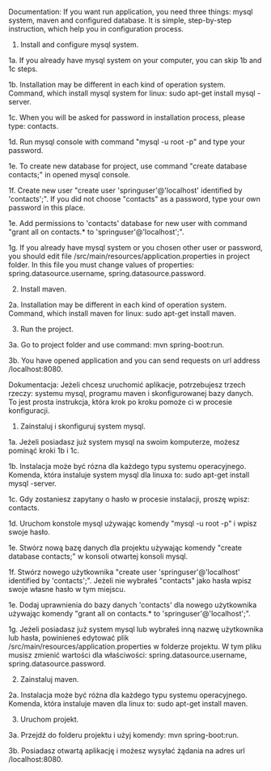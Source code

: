 Documentation:
If you want run application, you need three things: mysql system, maven and configured database. 
It is simple, step-by-step instruction, which help you in configuration process.

1. Install and configure mysql system.

1a. If you already have mysql system on your computer, you can skip 1b and 1c steps.

1b. Installation may be different in each kind of operation system. Command, which install mysql system for linux: sudo apt-get install mysql -server.

1c. When you will be asked for password in installation process, please type: contacts.

1d. Run mysql console with command "mysql -u root -p" and type your password.

1e. To create new database for project, use command "create database contacts;" in opened mysql console.

1f. Create new user "create user 'springuser'@'localhost' identified by 'contacts';". If you did not choose "contacts" as a password, type your own password in this place.

1e. Add permissions to 'contacts' database for new user with command "grant all on contacts.* to 'springuser'@'localhost';".

1g. If you already have mysql system or you chosen other user or password, you should edit file /src/main/resources/application.properties in project folder. In this file you must change values of properties: spring.datasource.username, spring.datasource.password.

2. Install maven.

2a. Installation may be different in each kind of operation system. Command, which install maven for linux: sudo apt-get install maven.

3. Run the project.

3a. Go to project folder and use command: mvn spring-boot:run.

3b. You have opened application and you can send requests on url address /localhost:8080.

Dokumentacja:
Jeżeli chcesz uruchomić aplikacje, potrzebujesz trzech rzeczy: systemu mysql, programu maven i skonfigurowanej bazy danych.
To jest prosta instrukcja, która krok po kroku pomoże ci w procesie konfiguracji.

1. Zainstaluj i skonfiguruj system mysql.

1a. Jeżeli posiadasz już system mysql na swoim komputerze, możesz pominąć kroki 1b i 1c.

1b. Instalacja może być rózna dla każdego typu systemu operacyjnego. Komenda, która instaluje system mysql dla linuxa to: sudo apt-get install mysql -server.

1c. Gdy zostaniesz zapytany o hasło w procesie instalacji, proszę wpisz: contacts.

1d. Uruchom konstole mysql używając komendy "mysql -u root -p" i wpisz swoje hasło.

1e. Stwórz nową bazę danych dla projektu używając komendy "create database contacts;" w konsoli otwartej konsoli mysql.

1f. Stwórz nowego użytkownika "create user 'springuser'@'localhost' identified by 'contacts';". Jeżeli nie wybrałeś "contacts" jako hasła wpisz swoje własne hasło w tym miejscu.

1e. Dodaj uprawnienia do bazy danych 'contacts' dla nowego użytkownika używając komendy "grant all on contacts.* to 'springuser'@'localhost';".

1g. Jeżeli posiadasz już system mysql lub wybrałeś inną nazwę użytkownika lub hasła, powinieneś edytować plik /src/main/resources/application.properties w folderze projektu. W tym pliku musisz zmienić wartości dla właściwości: spring.datasource.username, spring.datasource.password.

2. Zainstaluj maven.

2a. Instalacja może być różna dla każdego typu systemu operacyjnego. Komenda, która instaluje maven dla linux to: sudo apt-get install maven.

3. Uruchom projekt.

3a. Przejdź do folderu projektu i użyj komendy: mvn spring-boot:run.

3b. Posiadasz otwartą aplikację i możesz wysyłać żądania na adres url /localhost:8080.
